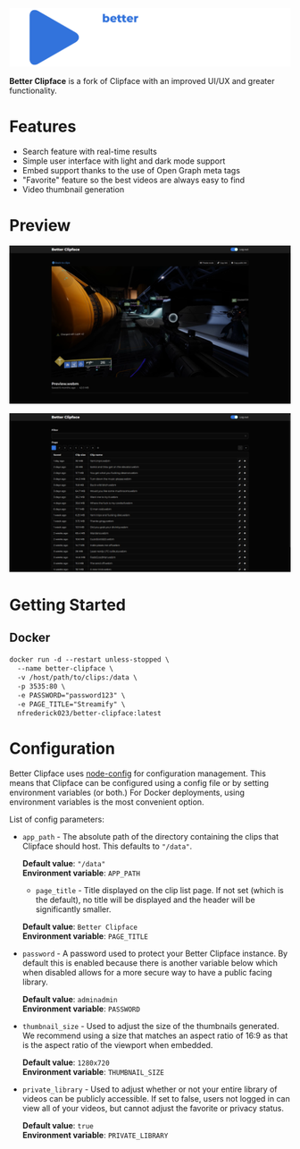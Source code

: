 ![Watch page](logo_full.png)

**Better Clipface** is a fork of Clipface with an improved UI/UX and greater functionality.

# Features

- Search feature with real-time results
- Simple user interface with light and dark mode support
- Embed support thanks to the use of Open Graph meta tags
- "Favorite" feature so the best videos are always easy to find
- Video thumbnail generation

# Preview

![Watch page](screenshots/watch-page.png)

![Video list](screenshots/video-list.png)

# Getting Started

## Docker

```
docker run -d --restart unless-stopped \
  --name better-clipface \
  -v /host/path/to/clips:/data \
  -p 3535:80 \
  -e PASSWORD="password123" \
  -e PAGE_TITLE="Streamify" \
  nfrederick023/better-clipface:latest
```

# Configuration

Better Clipface uses [node-config](https://github.com/lorenwest/node-config) for
configuration management. This means that Clipface can be configured using a
config file or by setting environment variables (or both.) For Docker
deployments, using environment variables is the most convenient option.

List of config parameters:

- `app_path` - The absolute path of the directory containing the clips
  that Clipface should host. This defaults to `"/data"`.

  **Default value**: `"/data"`<br />
  **Environment variable**: `APP_PATH`

  - `page_title` - Title displayed on the clip list page. If not set
  (which is the default), no title will be displayed and the
  header will be significantly smaller.

  **Default value**: `Better Clipface`<br />
  **Environment variable**: `PAGE_TITLE`

- `password` - A password used to protect your Better Clipface instance. By
  default this is enabled because there is another variable below which
  when disabled allows for a more secure way to have a public facing library.

  **Default value**: `adminadmin`<br />
  **Environment variable**: `PASSWORD`

- `thumbnail_size` - Used to adjust the size of the thumbnails generated.
  We recommend using a size that matches an aspect ratio of 16:9 as that
  is the aspect ratio of the viewport when embedded.

  **Default value**: `1280x720`<br />
  **Environment variable**: `THUMBNAIL_SIZE`

- `private_library` - Used to adjust whether or not your entire library of
  videos can be publicly accessible. If set to false, users not logged in can view
  all of your videos, but cannot adjust the favorite or privacy status.

  **Default value**: `true`<br />
  **Environment variable**: `PRIVATE_LIBRARY`
